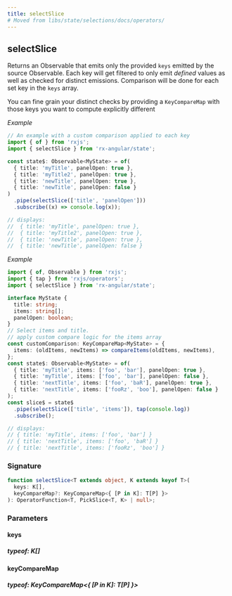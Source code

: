 ```yaml
---
title: selectSlice
# Moved from libs/state/selections/docs/operators/
---
```


## selectSlice

Returns an Observable that emits only the provided `keys` emitted by the source Observable. Each key will get
filtered to only emit _defined_ values as well as checked for distinct emissions.
Comparison will be done for each set key in the `keys` array.

You can fine grain your distinct checks by providing a `KeyCompareMap` with those keys you want to compute
explicitly different

_Example_

```typescript
// An example with a custom comparison applied to each key
import { of } from 'rxjs';
import { selectSlice } from 'rx-angular/state';

const state$: Observable<MyState> = of(
  { title: 'myTitle', panelOpen: true },
  { title: 'myTitle2', panelOpen: true },
  { title: 'newTitle', panelOpen: true },
  { title: 'newTitle', panelOpen: false }
)
  .pipe(selectSlice(['title', 'panelOpen']))
  .subscribe((x) => console.log(x));

// displays:
//  { title: 'myTitle', panelOpen: true },
//  { title: 'myTitle2', panelOpen: true },
//  { title: 'newTitle', panelOpen: true },
//  { title: 'newTitle', panelOpen: false }
```

_Example_

```typescript
import { of, Observable } from 'rxjs';
import { tap } from 'rxjs/operators';
import { selectSlice } from 'rx-angular/state';

interface MyState {
  title: string;
  items: string[];
  panelOpen: boolean;
}
// Select items and title.
// apply custom compare logic for the items array
const customComparison: KeyCompareMap<MyState> = {
  items: (oldItems, newItems) => compareItems(oldItems, newItems),
};
const state$: Observable<MyState> = of(
  { title: 'myTitle', items: ['foo', 'bar'], panelOpen: true },
  { title: 'myTitle', items: ['foo', 'bar'], panelOpen: false },
  { title: 'nextTitle', items: ['foo', 'baR'], panelOpen: true },
  { title: 'nextTitle', items: ['fooRz', 'boo'], panelOpen: false }
);
const slice$ = state$
  .pipe(selectSlice(['title', 'items']), tap(console.log))
  .subscribe();

// displays:
// { title: 'myTitle', items: ['foo', 'bar'] }
// { title: 'nextTitle', items: ['foo', 'baR'] }
// { title: 'nextTitle', items: ['fooRz', 'boo'] }
```

### Signature

```typescript
function selectSlice<T extends object, K extends keyof T>(
  keys: K[],
  keyCompareMap?: KeyCompareMap<{ [P in K]: T[P] }>
): OperatorFunction<T, PickSlice<T, K> | null>;
```

### Parameters

#### keys

##### typeof: K[]

#### keyCompareMap

##### typeof: KeyCompareMap&#60;{ [P in K]: T[P] }&#62;
